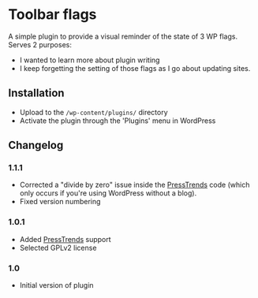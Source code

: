 # Toolbar flags

A simple plugin to provide a visual reminder of the state of 3 WP flags.  Serves 2 purposes:

- I wanted to learn more about plugin writing
- I keep forgetting the setting of those flags as I go about updating sites.

## Installation 

- Upload to the `/wp-content/plugins/` directory
- Activate the plugin through the 'Plugins' menu in WordPress

## Changelog 

### 1.1.1 
* Corrected a "divide by zero" issue inside the [PressTrends](http://www.presstrends.io/) code (which only occurs if you're using WordPress without a blog).
* Fixed version numbering

### 1.0.1 
* Added [PressTrends](http://www.presstrends.io/) support
* Selected GPLv2 license

### 1.0
* Initial version of plugin
